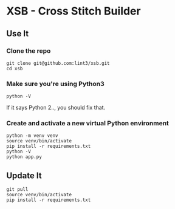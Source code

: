 # XSB - Cross Stitch Builder

## Use It

### Clone the repo

```
git clone git@github.com:lint3/xsb.git
cd xsb
```

### Make sure you're using Python3

```
python -V
```

If it says Python 2.*.*, you should fix that.

### Create and activate a new virtual Python environment

```
python -m venv venv
source venv/bin/activate
pip install -r requirements.txt
python -V
python app.py
```

## Update It

```
git pull
source venv/bin/activate
pip install -r requirements.txt
```
